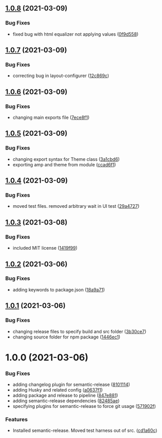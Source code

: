 ## [1.0.8](https://bitbucket.org/zyrous/z-amp-core/compare/v1.0.7...v1.0.8) (2021-03-09)


### Bug Fixes

* fixed bug with html equalizer not applying values ([0f9d558](https://bitbucket.org/zyrous/z-amp-core/commits/0f9d558a4ebdfdd6facc1e201aa3f95d2ef20cdc))

## [1.0.7](https://bitbucket.org/zyrous/z-amp-core/compare/v1.0.6...v1.0.7) (2021-03-09)


### Bug Fixes

* correcting bug in layout-configurer ([12c869c](https://bitbucket.org/zyrous/z-amp-core/commits/12c869c175ded468df04c43c742f7a86fdf0b10c))

## [1.0.6](https://bitbucket.org/zyrous/z-amp-core/compare/v1.0.5...v1.0.6) (2021-03-09)


### Bug Fixes

* changing main exports file ([7ece8f1](https://bitbucket.org/zyrous/z-amp-core/commits/7ece8f1493909c8673680567cdada585b304830c))

## [1.0.5](https://bitbucket.org/zyrous/z-amp-core/compare/v1.0.4...v1.0.5) (2021-03-09)


### Bug Fixes

* changing export syntax for Theme class ([3a1cbd6](https://bitbucket.org/zyrous/z-amp-core/commits/3a1cbd6ceeeff5d4e25ac7ec5e08a16ee1012d7b))
* exporting amp and theme from module ([ccad6f1](https://bitbucket.org/zyrous/z-amp-core/commits/ccad6f1de7a000ba5de11b9a35057a692abf9e22))

## [1.0.4](https://bitbucket.org/zyrous/z-amp-core/compare/v1.0.3...v1.0.4) (2021-03-09)


### Bug Fixes

* moved test files. removed arbitrary wait in UI test ([29a4727](https://bitbucket.org/zyrous/z-amp-core/commits/29a4727ff5d42d596c17a3f01f79a65869418365))

## [1.0.3](https://bitbucket.org/zyrous/z-amp-core/compare/v1.0.2...v1.0.3) (2021-03-08)


### Bug Fixes

* included MIT license ([1419f99](https://bitbucket.org/zyrous/z-amp-core/commits/1419f99c5e8bdeccca7c198288edd110201e2833))

## [1.0.2](https://bitbucket.org/zyrous/z-amp-core/compare/v1.0.1...v1.0.2) (2021-03-06)


### Bug Fixes

* adding keywords to package.json ([18a9a71](https://bitbucket.org/zyrous/z-amp-core/commits/18a9a715642750d29101b699999d71d05c04caec))

## [1.0.1](https://bitbucket.org/zyrous/z-amp-core/compare/v1.0.0...v1.0.1) (2021-03-06)


### Bug Fixes

* changing release files to specify build and src folder ([3b30ce7](https://bitbucket.org/zyrous/z-amp-core/commits/3b30ce79ac185ea1e3c3e67adac8a3e73c35d1f7))
* changing source folder for npm package ([1446ec1](https://bitbucket.org/zyrous/z-amp-core/commits/1446ec12771244c2451f1763b054d5305f2ab8e0))

# 1.0.0 (2021-03-06)


### Bug Fixes

* adding changelog plugin for semantic-release ([8101114](https://bitbucket.org/zyrous/z-amp-core/commits/81011140df7148276673669f611212952e7da2c5))
* adding Husky and related config ([a0637f1](https://bitbucket.org/zyrous/z-amp-core/commits/a0637f1e8bef4376d2bd660c256d7334d4f14bbb))
* adding package and release to pipeline ([847e881](https://bitbucket.org/zyrous/z-amp-core/commits/847e8811fe6f6fa225fe41e5b8a4973f5b567f77))
* adding semantic-release dependencies ([82485ae](https://bitbucket.org/zyrous/z-amp-core/commits/82485ae630f996520266f3b2370be02fa6719fb0))
* specifying plugins for semantic-release to force git usage ([571902f](https://bitbucket.org/zyrous/z-amp-core/commits/571902f066ac33ea884aad662e89bd404a7bb245))


### Features

* Installed semantic-release. Moved test harness out of src. ([cd1a60c](https://bitbucket.org/zyrous/z-amp-core/commits/cd1a60c076194a5dbb6172ef741cbd388ef9a059))

